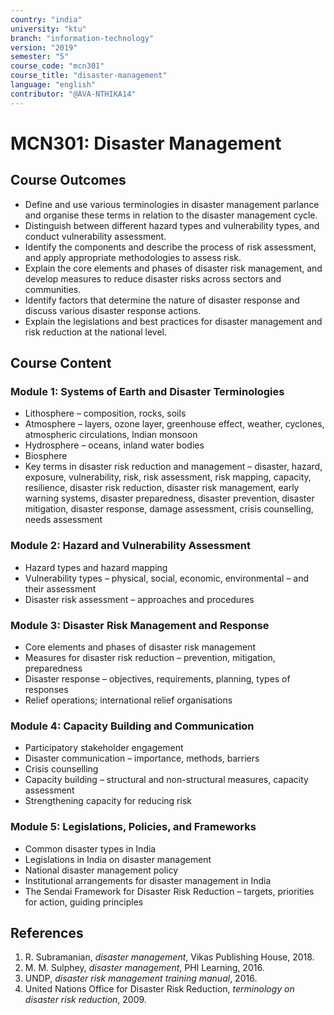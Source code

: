 ```yaml
---
country: "india"
university: "ktu"
branch: "information-technology"
version: "2019"
semester: "5"
course_code: "mcn301"
course_title: "disaster-management"
language: "english"
contributor: "@AVA-NTHIKA14"
---
```


# MCN301: Disaster Management

## Course Outcomes

* Define and use various terminologies in disaster management parlance and organise these terms in relation to the disaster management cycle.  
* Distinguish between different hazard types and vulnerability types, and conduct vulnerability assessment.  
* Identify the components and describe the process of risk assessment, and apply appropriate methodologies to assess risk.  
* Explain the core elements and phases of disaster risk management, and develop measures to reduce disaster risks across sectors and communities.  
* Identify factors that determine the nature of disaster response and discuss various disaster response actions.  
* Explain the legislations and best practices for disaster management and risk reduction at the national level.  

## Course Content

### Module 1: Systems of Earth and Disaster Terminologies

* Lithosphere – composition, rocks, soils  
* Atmosphere – layers, ozone layer, greenhouse effect, weather, cyclones, atmospheric circulations, Indian monsoon  
* Hydrosphere – oceans, inland water bodies  
* Biosphere  
* Key terms in disaster risk reduction and management – disaster, hazard, exposure, vulnerability, risk, risk assessment, risk mapping, capacity, resilience, disaster risk reduction, disaster risk management, early warning systems, disaster preparedness, disaster prevention, disaster mitigation, disaster response, damage assessment, crisis counselling, needs assessment  

### Module 2: Hazard and Vulnerability Assessment

* Hazard types and hazard mapping  
* Vulnerability types – physical, social, economic, environmental – and their assessment  
* Disaster risk assessment – approaches and procedures  

### Module 3: Disaster Risk Management and Response

* Core elements and phases of disaster risk management  
* Measures for disaster risk reduction – prevention, mitigation, preparedness  
* Disaster response – objectives, requirements, planning, types of responses  
* Relief operations; international relief organisations  

### Module 4: Capacity Building and Communication

* Participatory stakeholder engagement  
* Disaster communication – importance, methods, barriers  
* Crisis counselling  
* Capacity building – structural and non-structural measures, capacity assessment  
* Strengthening capacity for reducing risk  

### Module 5: Legislations, Policies, and Frameworks

* Common disaster types in India  
* Legislations in India on disaster management  
* National disaster management policy  
* Institutional arrangements for disaster management in India  
* The Sendai Framework for Disaster Risk Reduction – targets, priorities for action, guiding principles  

## References

1. R. Subramanian, *disaster management*, Vikas Publishing House, 2018.  
2. M. M. Sulphey, *disaster management*, PHI Learning, 2016.  
3. UNDP, *disaster risk management training manual*, 2016.  
4. United Nations Office for Disaster Risk Reduction, *terminology on disaster risk reduction*, 2009.  
